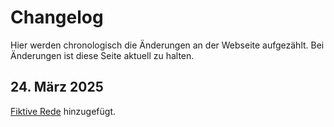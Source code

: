 # Changelog

Hier werden chronologisch die Änderungen an der Webseite aufgezählt. Bei Änderungen ist diese Seite aktuell zu halten.

## 24. März 2025

[Fiktive Rede](/docs/vision/rede-25-jahre-deg) hinzugefügt.